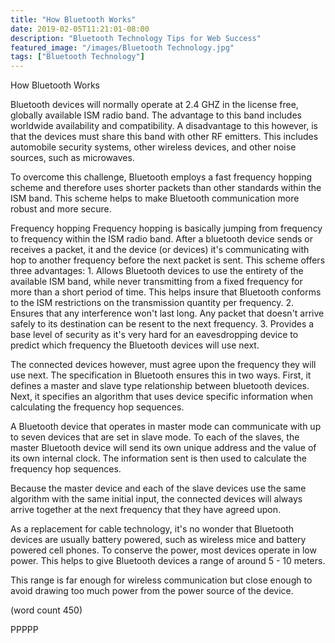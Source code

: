 ```yaml
---
title: "How Bluetooth Works"
date: 2019-02-05T11:21:01-08:00
description: "Bluetooth Technology Tips for Web Success"
featured_image: "/images/Bluetooth Technology.jpg"
tags: ["Bluetooth Technology"]
---
```


How Bluetooth Works

Bluetooth devices will normally operate at 2.4 GHZ 
in the license free, globally available ISM radio
band.  The advantage to this band includes worldwide
availability and compatibility.  A disadvantage to
this however, is that the devices must share this 
band with other RF emitters.  This includes 
automobile security systems, other wireless devices,
and other noise sources, such as microwaves.

To overcome this challenge, Bluetooth employs a 
fast frequency hopping scheme and therefore uses 
shorter packets than other standards within the 
ISM band.  This scheme helps to make Bluetooth
communication more robust and more secure.

Frequency hopping
Frequency hopping is basically jumping from frequency
to frequency within the ISM radio band.  After a 
bluetooth device sends or receives a packet, it 
and the device (or devices) it's communicating with
hop to another frequency before the next packet is
sent.  This scheme offers three advantages:
	1.  Allows Bluetooth devices to use the
entirety of the available ISM band, while never 
transmitting from a fixed frequency for more than a
short period of time.  This helps insure that 
Bluetooth conforms to the ISM restrictions on the
transmission quantity per frequency.
	2.  Ensures that any interference won't 
last long.  Any packet that doesn't arrive safely 
to its destination can be resent to the next
frequency.
	3.  Provides a base level of security as
it's very hard for an eavesdropping device to predict
which frequency the Bluetooth devices will use
next.

The connected devices however, must agree upon the
frequency they will use next.  The specification 
in Bluetooth ensures this in two ways.  First, it
defines a master and slave type relationship between
bluetooth devices.  Next, it specifies an algorithm
that uses device specific information when 
calculating the frequency hop sequences.

A Bluetooth device that operates in master mode can
communicate with up to seven devices that are set in
slave mode.  To each of the slaves, the master
Bluetooth device will send its own unique address
and the value of its own internal clock.  The
information sent is then used to calculate the
frequency hop sequences.  

Because the master device and each of the slave
devices use the same algorithm with the same initial
input, the connected devices will always arrive 
together at the next frequency that they have agreed
upon.

As a replacement for cable technology, it's no 
wonder that Bluetooth devices are usually battery
powered, such as wireless mice and battery powered
cell phones.  To conserve the power, most devices
operate in low power.  This helps to give Bluetooth
devices a range of around 5 - 10 meters.

This range is far enough for wireless communication
but close enough to avoid drawing too much power
from the power source of the device.

(word count 450)

PPPPP
